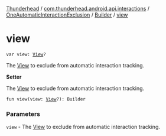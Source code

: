 [Thunderhead](../../../index.md) / [com.thunderhead.android.api.interactions](../../index.md) / [OneAutomaticInteractionExclusion](../index.md) / [Builder](index.md) / [view](./view.md)

# view

`var view: `[`View`](https://whatever/android/view/View.html)`?`

The [View](https://whatever/android/view/View.html) to exclude from automatic interaction tracking.

**Setter**

The [View](https://whatever/android/view/View.html) to exclude from automatic interaction tracking.

`fun view(view: `[`View`](https://whatever/android/view/View.html)`?): Builder`

### Parameters

`view` - The [View](https://whatever/android/view/View.html) to exclude from automatic interaction tracking.